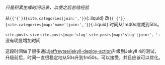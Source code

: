 *只是积累生成时间记录，以便之后总结经验*

从`{{'{'}}{site.categories|join:','}}`{:.liquid}
改`{{'{'}}{site.categories|map:'name'|join:','}}`{:.liquid}
时间从1m40s缩减到50s。

`site.posts.size`
`site.posts|map:'slug'`
`site.posts|map:'slug'|join:'、'`
: 没有明显增加时间

这段时间做了很多通过[jeffreytse/jekyll-deploy-action](https://github.com/jeffreytse/jekyll-deploy-action)升级到Jekyll 4的测试，
升级前后，时间一直很稳定地从50s升到1m50s，可以接受，并且应该可以优化。
